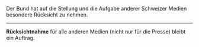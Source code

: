 Der Bund hat auf die Stellung und die Aufgabe anderer Schweizer Medien
besondere Rücksicht zu nehmen.

---

**Rücksichtnahme** für alle anderen Medien (nicht nur für die Presse) bleibt
ein Auftrag.
